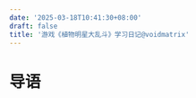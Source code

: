 ```yaml
---
date: '2025-03-18T10:41:30+08:00'
draft: false
title: '游戏《植物明星大乱斗》学习日记@voidmatrix'
---
```








# 导语

